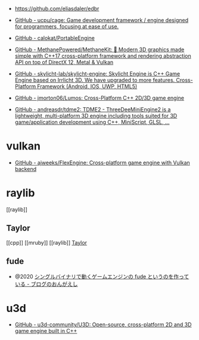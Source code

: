- https://github.com/eliasdaler/edbr

- [GitHub - ucpu/cage: Game development framework / engine designed for programmers, focusing at ease of use.](https://github.com/ucpu/cage)

- [GitHub - calokat/PortableEngine](https://github.com/calokat/PortableEngine)

- [GitHub - MethanePowered/MethaneKit: 🎲 Modern 3D graphics made simple with C++17 cross-platform framework and rendering abstraction API on top of DirectX 12, Metal & Vulkan](https://github.com/MethanePowered/MethaneKit)

- [GitHub - skylicht-lab/skylicht-engine: Skylicht Engine is C++ Game Engine based on Irrlicht 3D. We have upgraded to more features. Cross-Platform Framework (Android, IOS, UWP, HTML5)](https://github.com/skylicht-lab/skylicht-engine)

- [GitHub - jmorton06/Lumos: Cross-Platform C++ 2D/3D game engine](https://github.com/jmorton06/Lumos)

- [GitHub - andreasdr/tdme2: TDME2 - ThreeDeeMiniEngine2 is a lightweight, multi-platform 3D engine including tools suited for 3D game/application development using C++, MiniScript, GLSL, ...](https://github.com/andreasdr/tdme2)

# vulkan
- [GitHub - ajweeks/FlexEngine: Cross-platform game engine with Vulkan backend](https://github.com/ajweeks/FlexEngine)
# raylib
[[raylib]]

## Taylor
[[cpp]] [[mruby]] [[raylib]]
[Taylor](https://taylor.oequacki.com/)

## fude
- @2020 [シングルバイナリで動くゲームエンジンの fude というのを作っている - ブログのおんがえし](https://ongaeshi.hatenablog.com/entry/2020/02/09/212839)

# u3d
- [GitHub - u3d-community/U3D: Open-source, cross-platform 2D and 3D game engine built in C++](https://github.com/u3d-community/U3D)
